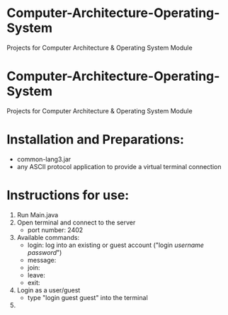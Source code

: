 # Computer-Architecture-Operating-System
Projects for Computer Architecture &amp; Operating System Module

# Computer-Architecture-Operating-System
Projects for Computer Architecture &amp; Operating System Module

# Installation and Preparations: #
* common-lang3.jar
* any ASCII protocol application to provide a virtual terminal connection

# Instructions for use: #
1. Run Main.java
2. Open terminal and connect to the server
    * port number: 2402
4. Available commands:
    * login: log into an existing or guest account ("login _username_ _password_")
    * message: 
    * join:
    * leave:
    * exit:
5. Login as a user/guest
    * type "login guest guest" into the terminal
6. 
